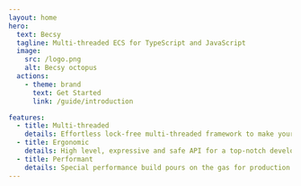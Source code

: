 ```yaml
---
layout: home
hero:
  text: Becsy
  tagline: Multi-threaded ECS for TypeScript and JavaScript
  image:
    src: /logo.png
    alt: Becsy octopus
  actions:
    - theme: brand
      text: Get Started
      link: /guide/introduction

features:
  - title: Multi-threaded
    details: Effortless lock-free multi-threaded framework to make your apps fly.
  - title: Ergonomic
    details: High level, expressive and safe API for a top-notch developer experience.
  - title: Performant
    details: Special performance build pours on the gas for production deployments.
---
```

